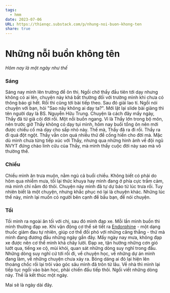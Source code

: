 ```yaml
---
tags:
  - hmm
date: 2023-07-06
URL: https://thienqc.substack.com/p/nhung-noi-buon-khong-ten
share: true
---
```


# Những nỗi buồn không tên
*Hôm nay là một ngày như thế*

### Sáng
Sáng nay mình lên trường để ôn thi. Ngồi chờ thầy đầu tiên tới dạy nhưng không có ai lên, chuyện này khá bất thường đối với trường mình khi chưa có thông báo gì hết. Rồi thì cũng tới bài tiếp theo. Sau đó giải lao tí. Ngồi nói chuyện với bạn, hỏi "Sao nãy không ai dạy ta?". Mới lật lại slide bài giảng thì tên người dạy là BS. Nguyễn Hữu Trung. Chuyện là cách đây mấy ngày, Thầy đã từ giã cõi đời rồi. Một nỗi buồn ngang. Vì là Thầy lớn trong bộ môn, nên trước giờ Thầy không có dạy tụi mình, hôm nay buổi tổng ôn nên mới được chiếu cố mà dạy cho sấp nhỏ này. Thế mà, Thầy đã ra đi rồi. Thầy ra đi quá đột ngột. Thầy vẫn còn quá nhiều thứ để cống hiến cho đời mà. Mặc dù mình chưa từng tiếp xúc với Thầy, nhưng qua những hình ảnh về đội ngũ NVYT đứng chào linh cữu của Thầy, mà mình thấy cuộc đời này sao mà vô thường thế.

### Chiều
Chiều mình ăn trưa muộn, nằm ngủ cả buổi chiều. Không biết có phải do hôm qua nhiễm mưa, tối lại thức khuya hay mình đang ở phía cực trầm cảm, mà mình chỉ nằm đó thôi. Chuyện này mình đã tự dự báo từ lúc trưa rồi. Tuy nhiên biết là một chuyện, nhưng khắc phục nó lại là chuyện khác. Những lúc thế này, mình lại muốn có người bên cạnh để bầu bạn, để nói chuyện.

### Tối
Tối mình ra ngoài ăn tối với chị, sau đó mình đạp xe. Mỗi lần mình buồn thì mình thường đạp xe. Khi vận động cơ thể sẽ tiết ra [Endorphine](./Endorphine.md) - một dạng thuốc giảm đau tự nhiên, giúp cơ thể đối phó với những căng thẳng - thứ mà mình đang đương đầu những ngày gần đây. Mấy ngày nay mưa, không đạp xe được nên cơ thể mình khá chây lười. Đạp xe, tận hưởng những cơn gió lướt qua, tiếng xe cộ, mùi khói, quan sát những dòng suy nghĩ trong đầu. Những dòng suy nghĩ cứ tới rồi đi, về chuyện học, về những dự án mình đang làm, về những chuyện chưa xảy ra. Bóng dáng ai đó lại hiện lên thoáng chốc rồi lại trôi vào góc sâu mình đã trôn từ lâu.
Về nhà thì mình lại tiếp tục ngồi vào bàn học, phải chiến đấu tiếp thôi. Ngồi viết những dòng này. Thế là kết thúc một ngày.

Mai sẽ là ngày dài đây.
